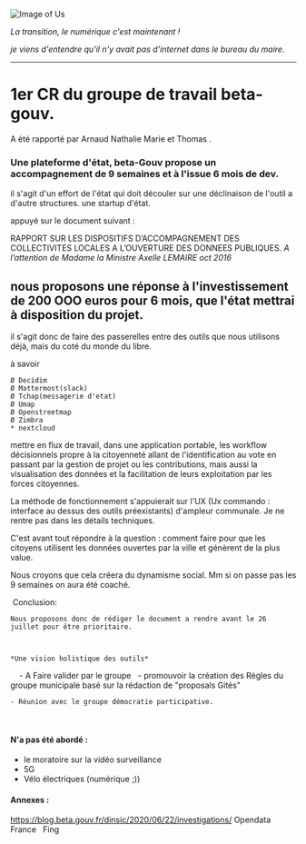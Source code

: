 ![Image of Us](https://blog.beta.gouv.fr/img/posts/investig-blog-beta.jpg)

*La transition, le numérique c'est maintenant !*

*je viens d'entendre qu'il n'y avait pas d'internet dans le bureau du maire.*

---

# 1er CR du groupe de travail beta-gouv.

A été rapporté par Arnaud Nathalie Marie et Thomas .

###  Une plateforme d'état, beta-Gouv propose un accompagnement de 9 semaines et à l'issue 6 mois de dev.

il s'agit d'un effort de l'état qui doit découler sur une déclinaison de l'outil a d'autre structures.
une startup d'état.

appuyé sur le document suivant :

RAPPORT SUR LES DISPOSITIFS
D’ACCOMPAGNEMENT DES
COLLECTIVITES LOCALES A
L’OUVERTURE DES DONNEES PUBLIQUES.
_A l’attention de Madame la Ministre Axelle LEMAIRE oct 2016_

## nous proposons une réponse à l'investissement de 200 OOO euros pour 6 mois, que l'état mettrai à disposition du projet.

il s'agit donc de faire des passerelles entre des outils que nous utilisons déjà, mais du coté du monde du libre.

à savoir 

	Ø Decidim
	Ø Mattermost(slack)
	Ø Tchap(messagerie d'etat)
	Ø Umap
	Ø Openstreetmap
	Ø Zimbra
	* nextcloud


mettre en flux de travail, dans une application portable, les workflow décisionnels propre à la citoyenneté allant de l'identification au vote en passant par la gestion de projet ou les contributions, mais aussi la visualisation des données et la facilitation de leurs exploitation par les forces citoyennes.

La méthode de fonctionnement s'appuierait sur l'UX (Ux commando : interface au dessus des outils préexistants) d'ampleur communale. Je ne rentre pas dans les détails techniques.

C'est avant tout répondre à la question : comment faire pour que les citoyens utilisent les données ouvertes par la ville et génèrent de la plus value.

Nous croyons  que cela créera du dynamisme social.
Mm si on passe pas les 9 semaines on aura été coaché.

 Conclusion:

	Nous proposons donc de rédiger le document a rendre avant le 26 juillet pour être prioritaire.
	
	
	
	*Une vision holistique des outils*
 
 
	- A Faire valider par le groupe
 
	- promouvoir la création des Règles du groupe municipale basé sur la rédaction de "proposals Gités"
	
	- Réunion avec le groupe démocratie participative.
 

#### N'a pas été abordé : 
- le moratoire sur la vidéo surveillance
- 5G
- Vélo électriques (numérique ;))

#### Annexes : 
https://blog.beta.gouv.fr/dinsic/2020/06/22/investigations/
Opendata France
 
Fing
